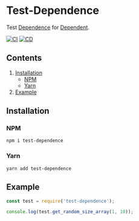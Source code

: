 # Test-Dependence

Test [Dependence](https://github.com/Trard/test-dependence) for [Dependent](https://github.com/Trard/test-dependent).

[![CI](https://github.com/Trard/test-dependence/actions/workflows/CI.yml/badge.svg)](https://github.com/Trard/CICD-tests/actions/workflows/CI.yml)
[![CD](https://github.com/Trard/test-dependence/actions/workflows/CD.yml/badge.svg)](https://github.com/Trard/CICD-tests/actions/workflows/CD.yml)

## Contents

1. [Installation](https://github.com/trard/test-dependence/blob/master/README.md#installation)
    - [NPM](https://github.com/trard/test-dependence/blob/master/README.md#npm)
    - [Yarn](https://github.com/trard/test-dependence/blob/master/README.md#yarn)
2. [Example](https://github.com/trard/test-dependence/blob/master/README.md#example)

## Installation

### NPM

```shell
npm i test-dependence
```

### Yarn

```shell
yarn add test-dependence
```

## Example

```js
const test = require('test-dependence');

console.log(test.get_random_size_array(1, 10));
```
